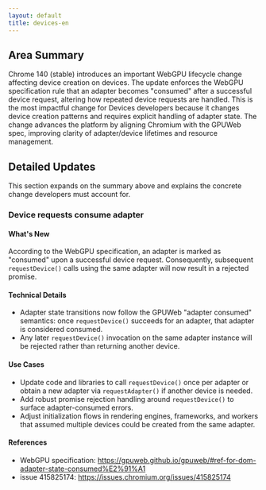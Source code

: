 ```yaml
---
layout: default
title: devices-en
---
```


## Area Summary

Chrome 140 (stable) introduces an important WebGPU lifecycle change affecting device creation on devices. The update enforces the WebGPU specification rule that an adapter becomes "consumed" after a successful device request, altering how repeated device requests are handled. This is the most impactful change for Devices developers because it changes device creation patterns and requires explicit handling of adapter state. The change advances the platform by aligning Chromium with the GPUWeb spec, improving clarity of adapter/device lifetimes and resource management.

## Detailed Updates

This section expands on the summary above and explains the concrete change developers must account for.

### Device requests consume adapter

#### What's New
According to the WebGPU specification, an adapter is marked as "consumed" upon a successful device request. Consequently, subsequent `requestDevice()` calls using the same adapter will now result in a rejected promise.

#### Technical Details
- Adapter state transitions now follow the GPUWeb "adapter consumed" semantics: once `requestDevice()` succeeds for an adapter, that adapter is considered consumed.
- Any later `requestDevice()` invocation on the same adapter instance will be rejected rather than returning another device.

#### Use Cases
- Update code and libraries to call `requestDevice()` once per adapter or obtain a new adapter via `requestAdapter()` if another device is needed.
- Add robust promise rejection handling around `requestDevice()` to surface adapter-consumed errors.
- Adjust initialization flows in rendering engines, frameworks, and workers that assumed multiple devices could be created from the same adapter.

#### References
- WebGPU specification: https://gpuweb.github.io/gpuweb/#ref-for-dom-adapter-state-consumed%E2%91%A1  
- issue 415825174: https://issues.chromium.org/issues/415825174
